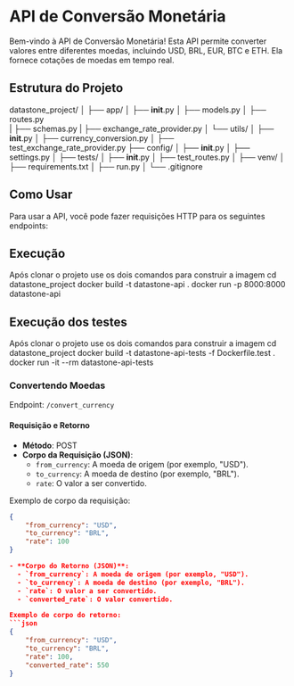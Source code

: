 # API de Conversão Monetária

Bem-vindo à API de Conversão Monetária! Esta API permite converter valores entre diferentes moedas, incluindo USD, BRL, EUR, BTC e ETH. Ela fornece cotações de moedas em tempo real.

## Estrutura do Projeto
datastone_project/
│
├── app/
│   ├── __init__.py
│   ├── models.py 
│   ├── routes.py  
|   ├── schemas.py
|   ├── exchange_rate_provider.py
│   └── utils/
│       ├── __init__.py
│       ├── currency_conversion.py
│       ├── test_exchange_rate_provider.py
├── config/
│   ├── __init__.py
│   ├── settings.py
│
├── tests/
│   ├── __init__.py
│   ├── test_routes.py
│
├── venv/
│
├── requirements.txt
│
├── run.py
│
└── .gitignore

## Como Usar

Para usar a API, você pode fazer requisições HTTP para os seguintes endpoints:

## Execução
Após clonar o projeto use os dois comandos para construir a imagem
cd datastone_project
docker build -t datastone-api .
docker run -p 8000:8000 datastone-api

## Execução dos testes 
Após clonar o projeto use os dois comandos para construir a imagem
cd datastone_project
docker build -t datastone-api-tests -f Dockerfile.test .
docker run -it --rm datastone-api-tests

### Convertendo Moedas

Endpoint: `/convert_currency`

#### Requisição e Retorno
- **Método**: POST
- **Corpo da Requisição (JSON)**:
  - `from_currency`: A moeda de origem (por exemplo, "USD").
  - `to_currency`: A moeda de destino (por exemplo, "BRL").
  - `rate`: O valor a ser convertido.

Exemplo de corpo da requisição:
```json
{
    "from_currency": "USD",
    "to_currency": "BRL",
    "rate": 100
}

- **Corpo do Retorno (JSON)**:
  - `from_currency`: A moeda de origem (por exemplo, "USD").
  - `to_currency`: A moeda de destino (por exemplo, "BRL").
  - `rate`: O valor a ser convertido.
  - `converted_rate`: O valor convertido.

Exemplo de corpo do retorno:
```json
{
    "from_currency": "USD",
    "to_currency": "BRL",
    "rate": 100,
    "converted_rate": 550
}
